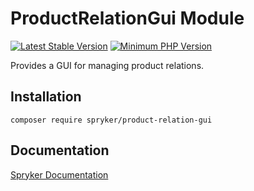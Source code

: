 # ProductRelationGui Module
[![Latest Stable Version](https://poser.pugx.org/spryker/product-relation-gui/v/stable.svg)](https://packagist.org/packages/spryker/product-relation-gui)
[![Minimum PHP Version](https://img.shields.io/badge/php-%3E%3D%207.4-8892BF.svg)](https://php.net/)

Provides a GUI for managing product relations.

## Installation

```
composer require spryker/product-relation-gui
```

## Documentation

[Spryker Documentation](https://documentation.spryker.com)
